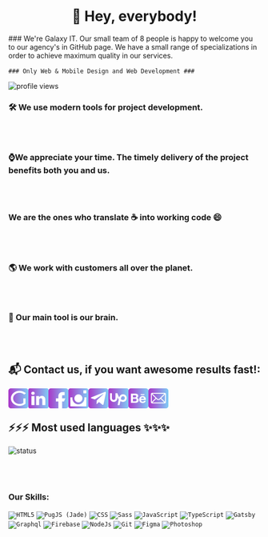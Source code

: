 <h1 align="center">👋 Hey, everybody!</h1>
### We're Galaxy IT. Our small team of 8 people is happy to welcome you to our agency's in GitHub page. We have a small range of specializations in order to achieve maximum quality in our services.

~~~
### Only Web & Mobile Design and Web Development ###
~~~

<img src="https://gpvc.arturio.dev/Galaxy-IT" alt="profile views">


### 🛠 We use modern tools for project development.
<br /><br />

### ⌚We appreciate your time. The timely delivery of the project benefits both you and us.
<br /><br />

### We are the ones who translate ☕ into working code 😄
<br /><br />

### 🌎 We work with customers all over the planet.
<br /><br />

### 🧠 Our main tool is our brain.
<br /><br />

## 📬 Contact us, if you want awesome results fast!:

[<img align="left" alt="galaxy-it website" width="40px" src="https://raw.githubusercontent.com/Galaxy-IT/Galaxy-IT/675004d7f4f4e7a6b54ce431b85bf619eefcb1c8/icon/website.svg" />][website]
[<img align="left" alt="galaxy-it linkedin" width="40px" src="https://raw.githubusercontent.com/Galaxy-IT/Galaxy-IT/675004d7f4f4e7a6b54ce431b85bf619eefcb1c8/icon/linkedin.svg" />][linkedin]
[<img align="left" alt="galaxy-it facebook" width="40px" src="https://raw.githubusercontent.com/Galaxy-IT/Galaxy-IT/675004d7f4f4e7a6b54ce431b85bf619eefcb1c8/icon/facebook.svg" />][facebook]
[<img align="left" alt="galaxy-it instagram" width="40px" src="https://raw.githubusercontent.com/Galaxy-IT/Galaxy-IT/675004d7f4f4e7a6b54ce431b85bf619eefcb1c8/icon/instagram.svg" />][instagram]
[<img align="left" alt="galaxy-it telegram" width="40px" src="https://raw.githubusercontent.com/Galaxy-IT/Galaxy-IT/675004d7f4f4e7a6b54ce431b85bf619eefcb1c8/icon/tg.svg" />][telegram]
[<img align="left" alt="galaxy-it upwork" width="40px" src="https://raw.githubusercontent.com/Galaxy-IT/Galaxy-IT/675004d7f4f4e7a6b54ce431b85bf619eefcb1c8/icon/up.svg" />][upwork]
[<img align="left" alt="galaxy-it behance" width="40px" src="https://raw.githubusercontent.com/Galaxy-IT/Galaxy-IT/675004d7f4f4e7a6b54ce431b85bf619eefcb1c8/icon/behance.svg" />][behance]
[<img align="left" alt="galaxy-it email" width="40px" src="https://raw.githubusercontent.com/Galaxy-IT/Galaxy-IT/675004d7f4f4e7a6b54ce431b85bf619eefcb1c8/icon/mail.svg" />][mailto]

[website]: https://galaxy-it.net/
[linkedin]: https://www.linkedin.com/company/llc-galaxy-it/
[facebook]: https://www.facebook.com/GalaxyITcompany/
[instagram]: https://www.instagram.com/galaxy_it_company/
[telegram]: https://t.me/galaxy_it
[upwork]: https://www.upwork.com/ag/galaxy/
[behance]: https://www.behance.net/GalaxyIT/
[mailto]: mailto:hello@galaxy-it.net

<br />	
<br />	

## ⚡⚡⚡ Most used languages ✨✨✨
<img align="left" alt="status" display="block" src="https://github-readme-stats.vercel.app/api/top-langs/?username=Galaxy-IT&layout=compact" />

<br />	
<br />	
<br />	
<br />	

### Our Skills:
<code><img alt="HTML5" width="40px" src="https://image.flaticon.com/icons/svg/226/226269.svg" /></code>
<code><img alt="PugJS (Jade)" width="40px" src="https://cdn.worldvectorlogo.com/logos/pug.svg" /></code>
<code><img alt="CSS" width="40px" src="https://image.flaticon.com/icons/svg/732/732190.svg" /></code>
<code><img alt="Sass" width="40px" src="https://cdn.worldvectorlogo.com/logos/sass-1.svg" /></code>
<code><img alt="JavaScript" width="40px" src="https://cdn.worldvectorlogo.com/logos/javascript.svg" /></code>
<code><img alt="TypeScript" width="40px" src="https://cdn.worldvectorlogo.com/logos/typescript.svg" /></code>
<code><img alt="Gatsby" width="40px" src="https://cdn.worldvectorlogo.com/logos/gatsby.svg" /></code>
<code><img alt="Graphql" width="40px" src="https://cdn.worldvectorlogo.com/logos/graphql.svg" /></code>
<code><img alt="Firebase" width="40px" src="https://cdn.worldvectorlogo.com/logos/firebase-1.svg" /></code>
<code><img alt="NodeJs" width="40px" src="https://cdn.worldvectorlogo.com/logos/nodejs-icon.svg" /></code>
<code><img alt="Git" width="40px" src="https://cdn.worldvectorlogo.com/logos/git-icon.svg" /></code>
<code><img alt="Figma" width="40px" height="40px" src="https://cdn.worldvectorlogo.com/logos/figma-1.svg" /></code>
<code><img alt="Photoshop" width="40px" src="https://cdn.worldvectorlogo.com/logos/photoshop-cc.svg" /></code>
